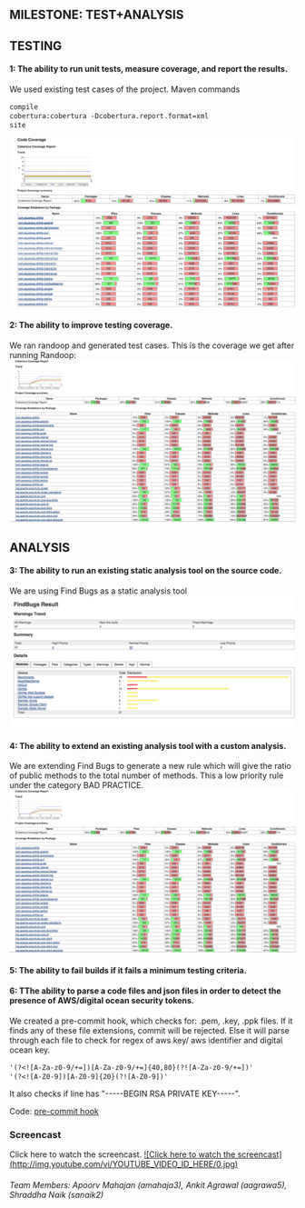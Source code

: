MILESTONE: TEST+ANALYSIS
------------------------

## TESTING
####  1: The ability to run unit tests, measure coverage, and report the results.

We used existing test cases of the project.
Maven commands
```
compile
cobertura:cobertura -Dcobertura.report.format=xml
site
```

![Code Coverage](https://github.com/apoorvmahajan/okhttp/blob/master/Screenshot/Screen%20Shot%202015-10-23%20at%205.39.27%20PM.png)

####  2: The ability to improve testing coverage.
We ran randoop and generated test cases.
This is the coverage we get after running Randoop:
![Code Coverage](https://github.com/apoorvmahajan/okhttp/blob/master/Screenshot/Screen%20Shot%202015-10-23%20at%205.40.21%20PM.png)

## ANALYSIS
#### 3: The ability to run an existing static analysis tool on the source code.
We are using Find Bugs as a static analysis tool
![Find Bugs](https://github.com/apoorvmahajan/okhttp/blob/master/Screenshot/Screen%20Shot%202015-10-23%20at%205.52.32%20PM.png)

####  4: The ability to extend an existing analysis tool with a custom analysis.
We are extending Find Bugs to generate a new rule which will give the ratio of public methods to the total number of methods.
This a low priority rule under the category BAD PRACTICE.
![Find Bugs with extension](https://github.com/apoorvmahajan/okhttp/blob/master/Screenshot/Screen%20Shot%202015-10-23%20at%205.40.21%20PM.png)

####  5: The ability to fail builds if it fails a minimum testing criteria. 



####  6: TThe ability to parse a code files and json files in order to detect the presence of AWS/digital ocean security tokens.
We created a pre-commit hook, which checks for: .pem, .key, .ppk files.
If it finds any of these file extensions, commit will be rejected.
Else it will parse through each file to check for regex of aws key/ aws identifier and digital ocean key.
```
'(?<![A-Za-z0-9/+=])[A-Za-z0-9/+=]{40,80}(?![A-Za-z0-9/+=])'
'(?<![A-Z0-9])[A-Z0-9]{20}(?![A-Z0-9])'
```
It also checks if line has "-----BEGIN RSA PRIVATE KEY-----".

Code: [pre-commit hook](https://github.com/apoorvmahajan/okhttp/blob/master/pre-commit)



<h3>Screencast </h3>

Click here to watch the screencast.
[![Click here to watch the screencast] (http://img.youtube.com/vi/YOUTUBE_VIDEO_ID_HERE/0.jpg)](https://youtu.be/4CTNIQw-mHg)

###### Team Members: Apoorv Mahajan (amahaja3), Ankit Agrawal (aagrawa5), Shraddha Naik (sanaik2)
